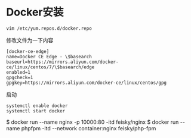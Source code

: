 # Docker安装

```shell
vim /etc/yum.repos.d/docker.repo
```

修改文件为一下内容
```
[docker-ce-edge]
name=Docker CE Edge - \$basearch
baseurl=https://mirrors.aliyun.com/docker-ce/linux/centos/7/\$basearch/edge
enabled=1
gpgcheck=1
gpgkey=https://mirrors.aliyun.com/docker-ce/linux/centos/gpg
```

启动
```
systemctl enable docker
systemctl start docker
```


$ docker run --name nginx -p 10000:80 -itd feisky/nginx
$ docker run --name phpfpm -itd --network container:nginx feisky/php-fpm